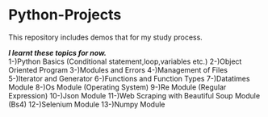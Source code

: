 # Python-Projects


This repository includes demos that for my study process. <br/>

***I learnt these topics for now.*** <br/>
1-)Python Basics (Conditional statement,loop,variables etc.)
2-)Object Oriented Program
3-)Modules and Errors
4-)Management of Files
5-)Iterator and Generator
6-)Functions and Function Types
7-)Datatimes Module
8-)Os Module (Operating System)
9-)Re Module (Regular Expression)
10-)Json Module
11-)Web Scraping with Beautiful Soup Module (Bs4)
12-)Selenium Module
13-)Numpy Module
